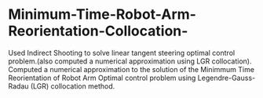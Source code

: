 # Minimum-Time-Robot-Arm-Reorientation-Collocation-
Used Indirect Shooting to solve linear tangent steering optimal control problem.(also computed a numerical approximation using LGR collocation). Computed a numerical approximation to the solution of the Minimmum Time Reorientation of Robot Arm Optimal control problem using Legendre-Gauss-Radau (LGR) collocation method.
